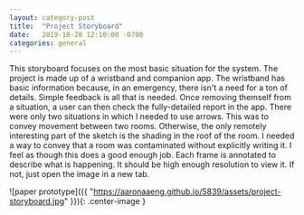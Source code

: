 ```yaml
---
layout: category-post
title:  "Project Storyboard"
date:   2019-10-28 12:10:00 -0700
categories: general
---
```


This storyboard focuses on the most basic situation for the system.  The project is made up of a wristband and companion app.  The wristband has basic information because, in an emergency, there isn't a need for a ton of details.  Simple feedback is all that is needed.  Once removing themself from a situation, a user can then check the fully-detailed report in the app.  There were only two situations in which I needed to use arrows.  This was to convey movement between two rooms.  Otherwise, the only remotely interesting part of the sketch is the shading in the roof of the room.  I needed a way to convey that a room was contaminated without explicitly writing it.  I feel as though this does a good enough job.  Each frame is annotated to describe what is happening.  It should be high enough resolution to view it.  If not, just open the image in a new tab.

![paper prototype]({{ "https://aaronaaeng.github.io/5839/assets/project-storyboard.jpg" }}){: .center-image }
